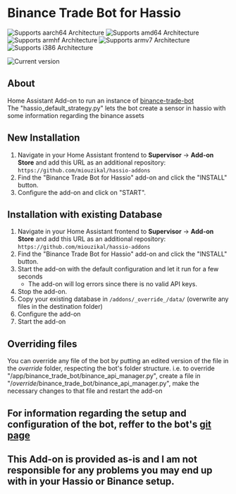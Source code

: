 # Binance Trade Bot for Hassio

![Supports aarch64 Architecture][aarch64-shield] ![Supports amd64 Architecture][amd64-shield] ![Supports armhf Architecture][armhf-shield] ![Supports armv7 Architecture][armv7-shield] ![Supports i386 Architecture][i386-shield]

![Current version][version]

## About

Home Assistant Add-on to run an instance of [binance-trade-bot](https://github.com/edeng23/binance-trade-bot)  
The "hassio_default_strategy.py" lets the bot create a sensor in hassio with some information regarding the binance assets

## New Installation

1. Navigate in your Home Assistant frontend to **Supervisor** -> **Add-on Store** and add this URL as an additional repository: `https://github.com/miouzikal/hassio-addons`
2. Find the "Binance Trade Bot for Hassio" add-on and click the "INSTALL" button.
3. Configure the add-on and click on "START".

## Installation with existing Database

1. Navigate in your Home Assistant frontend to **Supervisor** -> **Add-on Store** and add this URL as an additional repository: `https://github.com/miouzikal/hassio-addons`
2. Find the "Binance Trade Bot for Hassio" add-on and click the "INSTALL" button.
3. Start the add-on with the default configuration and let it run for a few seconds
   - The add-on will log errors since there is no valid API keys.
5. Stop the add-on.
7. Copy your existing database in `/addons/_override_/data/` (overwrite any files in the destination folder)
8. Configure the add-on
9. Start the add-on

## Overriding files

You can override any file of the bot by putting an edited version of the file in the _override_ folder, respecting the bot's folder structure.
  i.e. to override "/app/binance_trade_bot/binance_api_manager.py", create a file in "/_override_/binance_trade_bot/binance_api_manager.py", make the necessary changes to that file and restart the add-on
  
## For information regarding the setup and configuration of the bot, reffer to the bot's [git page](https://github.com/edeng23/binance-trade-bot)
## This Add-on is provided as-is and I am not responsible for any problems you may end up with in your Hassio or Binance setup.

[aarch64-shield]: https://img.shields.io/badge/aarch64-yes-green.svg
[amd64-shield]: https://img.shields.io/badge/amd64-yes-green.svg
[armhf-shield]: https://img.shields.io/badge/armhf-yes-green.svg
[armv7-shield]: https://img.shields.io/badge/armv7-yes-green.svg
[i386-shield]: https://img.shields.io/badge/i386-yes-green.svg
[version]: https://img.shields.io/badge/version-v0.1.2-blue.svg
